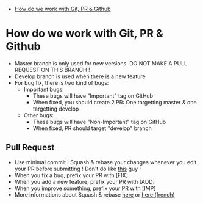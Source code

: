 - [How do we work with Git, PR & Github](#how-do-we-work-with-git-pr--github)

# How do we work with Git, PR & Github
- Master branch is only used for new versions. DO NOT MAKE A PULL REQUEST ON THIS BRANCH !
- Develop branch is used when there is a new feature
- For bug fix, there is two kind of bugs:
  - Important bugs:
    - These bugs will have "Important" tag on GitHub
    - When fixed, you should create 2 PR: One targetting master & one targetting develop
  - Other bugs:
    - These bugs will have "Non-Important" tag on GitHub
    - When fixed, PR should target "develop" branch

## Pull Request
- Use minimal commit ! Squash & rebase your changes whenever you edit your PR before submitting ! Don't do like [this](https://github.com/tazz4843/McPy/pull/20) guy !
- When you fix a bug, prefix your PR with [FIX]
- When you add a new feature, prefix your PR with [ADD]
- When you improve something, prefix your PR with [IMP]
- More informations about Squash & rebase [here](https://git-scm.com/book/fr/v2/Utilitaires-Git-Réécrire-l’historique) or [here (french)](https://www.ekino.com/articles/comment-squasher-efficacement-ses-commits-avec-git)